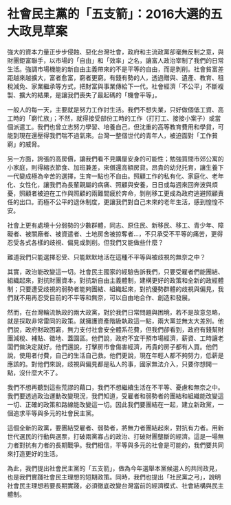 # 社會民主黨的「五支箭」：2016大選的五大政見草案

強大的資本力量正步步侵蝕、惡化台灣社會，政府和主流政黨卻毫無反制之意，與財團鉅富聯手，以市場的「自由」和「效率」之名，讓富人政治宰制了我們的日常生活。強調市場機能的新自由主義帶來的不是平等的自由，而是剝削。社會貧富差距越來越擴大，富者愈富，窮者更窮。有錢有勢的人，透過贈與、遺產、教育、租稅減免、家業繼承等方式，把財富與事業傳給下一代。社會經濟「不公平」不斷複製、擴大的結果，是讓我們喪失了最起碼的「機會平等」。

一般人的每一天，主要就是努力工作討生活。我們不想失業，只好做個低工資、高工時的「窮忙族」；不然，就得接受部份工時的工作（打打工、接接小案子）或當個派遣工。我們也曾立志努力學習、培養自己，但沈重的高等教育費用和學貸，可能到現在還壓得我們喘不過氣來。台灣一整個世代的青年人，被迫面對「工作貧窮」的威脅。

另一方面，誇張的高房價，讓我們看不見購屋安身的可能性；勉強買間市郊公寓的小家庭，則得縮衣節食、加班兼差，來償還高額房貸。昂貴的幼兒托育，讓生養下一代變成極為辛苦的選擇，生育一點也不自由。照顧工作的私有化、家庭化、老年化、女性化，讓我們為長輩親屬的病痛、照顧與安養，日日或每週來回奔波與煩憂，照顧者被迫在工作與照顧的兩難間疲於奔命，剝削移工更成為政府逃避照顧責任的出口。而極不公平的退休制度，更讓我們對自己未來的老年生活，感到惶惶不安。

社會上更有處境十分弱勢的少數群體，同志、原住民、新移民、移工、青少年、障礙者、被關廠者、被資遣者、土地房舍被掠奪者...，不只承受不平等的痛苦，更得忍受各式各樣的歧視、偏見或剝削。但我們又能做些什麼？

難道我們只能選擇忍受、只能默默地活在這種不平等與被歧視的無奈之中？

其實，政治能改變這一切。社會民主國家的經驗告訴我們，只要受雇者們能團結、組織起來，對抗財團資本，對抗新自由主義體制，建構更好的政策和全新的政經體制；只要遭受歧視的弱勢者能夠團結、組織起來，對抗優勢群體的歧視與偏見，我們就不用再忍受目前的不平等和無奈，可以自由地合作、創造和發展。

然而，在台灣輪流執政的兩大政黨，對於我們日常問題與困境，若不是故意忽略，就是採取非常雷同的政策。就擁護資產階級執政這一點，兩大黨並無太大差別。他們說，政府財政困窘，無力支付社會安全體系花費，但我們卻看到，政府有錢幫財團減稅、補貼、徵地、蓋園區。他們說，政府不宜干預市場經濟，薪資、工時讓老闆們做決定就好。他們還說，打擊房市會傷害經濟，再貴的房子都有人買。他們說，使用者付費，自己的生活自己救。他們更說，現在年輕人都不夠努力，低薪是應該的。對他們來說，歧視與偏見都是私人的事，國家無法介入，只要你想開一點，沒什麼大不了。

我們不想再聽到這些荒謬的藉口，我們不想繼續生活在不平等、憂慮和無奈之中。我們要透過政治運動改變現況，我們知道，受雇者和弱勢者的團結和組織能改變這一切、正確的政策和路線能改變這一切。因此我們要團結在一起，建立新政黨，一個追求平等與多元的社會民主黨。

這個全新的政黨，要團結受雇者、弱勢者，將無力者團結起來，對抗有力者。用新世代選民的行動與選票，打破兩黨寡占的政治、打破財團壟斷的經濟。這是一場無力者對抗有力者的長期戰爭。我們相信，平等與多元的社會是可能的，我們要共同來打造更好的生活。

為此，我們提出社會民主黨的「五支箭」，做為今年選舉本黨候選人的共同政見，也是我們實踐社會民主理想的短期政策。同時，我們也提出「社民黨之弓」，說明社會民主理想若要長期實踐，必須徹底改變台灣當前的經濟模式、社會結構與民主體制。

